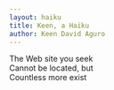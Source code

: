 ```yaml
---
layout: haiku
title: Keen, a Haiku
author: Keen David Aguro
---
```


The Web site you seek <br>
Cannot be located, but <br>
Countless more exist <br>